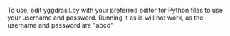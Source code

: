 To use, edit yggdrasil.py with your preferred editor for Python files to use your username and password. Running it as is will not work, as the username and password are "abcd"
